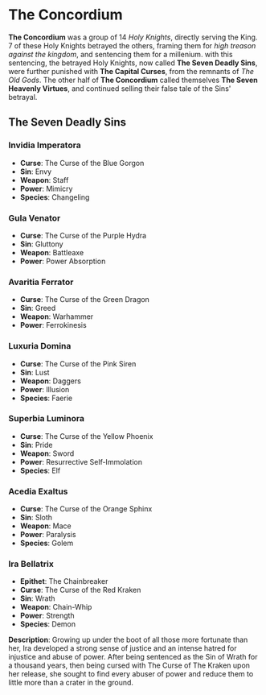 
# __The Concordium__

__The Concordium__ was a group of 14 _Holy Knights_, directly serving the King. 7 of these Holy Knights betrayed the others, framing them for _high treason against the kingdom_, and sentencing them for a millenium. with this sentencing, the betrayed Holy Knights, now called __The Seven Deadly Sins__, were further punished with __The Capital Curses__, from the remnants of _The Old Gods_. The other half of __The Concordium__ called themselves __The Seven Heavenly Virtues__, and continued selling their false tale of the Sins' betrayal.

## The Seven Deadly Sins


### Invidia Imperatora
- **Curse**: The Curse of the Blue Gorgon
- **Sin**: Envy
- **Weapon**: Staff
- **Power**: Mimicry
- **Species**: Changeling

### Gula Venator
- **Curse**: The Curse of the Purple Hydra
- **Sin**: Gluttony
- **Weapon**: Battleaxe
- **Power**: Power Absorption

### Avaritia Ferrator
- **Curse**: The Curse of the Green Dragon
- **Sin**: Greed
- **Weapon**: Warhammer
- **Power**: Ferrokinesis

### Luxuria Domina
- **Curse**: The Curse of the Pink Siren
- **Sin**: Lust
- **Weapon**: Daggers
- **Power**: Illusion
- **Species**: Faerie

### Superbia Luminora
- **Curse**: The Curse of the Yellow Phoenix
- **Sin**: Pride
- **Weapon**: Sword
- **Power**: Resurrective Self-Immolation
- **Species**: Elf

### Acedia Exaltus
- **Curse**: The Curse of the Orange Sphinx
- **Sin**: Sloth
- **Weapon**: Mace
- **Power**: Paralysis
- **Species**: Golem

### Ira Bellatrix
- **Epithet**: The Chainbreaker
- **Curse**: The Curse of the Red Kraken
- **Sin**: Wrath
- **Weapon**: Chain-Whip
- **Power**: Strength
- **Species**: Demon

**Description**:
Growing up under the boot of all those more fortunate than her, Ira developed a strong sense of justice and an intense hatred for injustice and abuse of power. After being sentenced as the Sin of Wrath for a thousand years, then being cursed with The Curse of The Kraken upon her release, she sought to find every abuser of power and reduce them to little more than a crater in the ground.